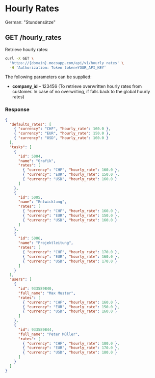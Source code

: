# Hourly Rates

German: "Stundensätze"

## GET /hourly_rates

Retrieve hourly rates:

```bash
curl -X GET \
  'https://{domain}.mocoapp.com/api/v1/hourly_rates' \
  -H 'Authorization: Token token=YOUR_API_KEY'
```

The following parameters can be supplied:

- **company_id** – 123456 (To retrieve overwritten hourly rates from customer. In case of no overwriting, if falls back to the global hourly rates)

### Response

```json
{
  "defaults_rates": [
    { "currency": "CHF", "hourly_rate": 160.0 },
    { "currency": "EUR", "hourly_rate": 150.0 },
    { "currency": "USD", "hourly_rate": 160.0 }
  ],
  "tasks": [
    {
      "id": 5004,
      "name": "Grafik",
      "rates": [
        { "currency": "CHF", "hourly_rate": 160.0 },
        { "currency": "EUR", "hourly_rate": 150.0 },
        { "currency": "USD", "hourly_rate": 160.0 }
      ]
    },
    {
      "id": 5005,
      "name": "Entwicklung",
      "rates": [
        { "currency": "CHF", "hourly_rate": 160.0 },
        { "currency": "EUR", "hourly_rate": 150.0 },
        { "currency": "USD", "hourly_rate": 160.0 }
      ]
    },
    {
      "id": 5006,
      "name": "Projektleitung",
      "rates": [
        { "currency": "CHF", "hourly_rate": 170.0 },
        { "currency": "EUR", "hourly_rate": 160.0 },
        { "currency": "USD", "hourly_rate": 170.0 }
      ]
    }
  ],
  "users": [
    {
      "id": 933589840,
      "full_name": "Max Muster",
      "rates": [
        { "currency": "CHF", "hourly_rate": 160.0 },
        { "currency": "EUR", "hourly_rate": 150.0 },
        { "currency": "USD", "hourly_rate": 160.0 }
      ]
    },
    {
      "id": 933589844,
      "full_name": "Peter Müller",
      "rates": [
        { "currency": "CHF", "hourly_rate": 180.0 },
        { "currency": "EUR", "hourly_rate": 170.0 },
        { "currency": "USD", "hourly_rate": 180.0 }
      ]
    }
  ]
}
```
